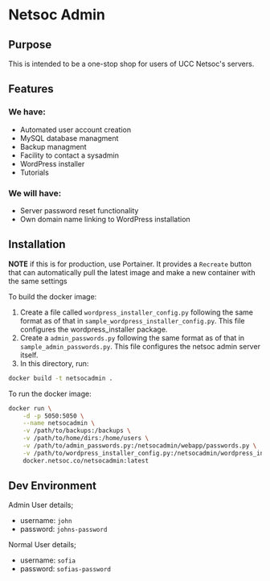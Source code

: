 # Netsoc Admin

## Purpose

This is intended to be a one-stop shop for users of UCC Netsoc's servers.

## Features

### We have:
* Automated user account creation
* MySQL database managment
* Backup managment
* Facility to contact a sysadmin
* WordPress installer
* Tutorials

### We will have:
* Server password reset functionality
* Own domain name linking to WordPress installation

## Installation

**NOTE** if this is for production, use Portainer. It provides a `Recreate` button that can automatically pull the latest image and make a new container with the same settings

To build the docker image:

1. Create a file called `wordpress_installer_config.py` following the same format as of that in `sample_wordpress_installer_config.py`. This file configures the wordpress_installer package.
2. Create a `admin_passwords.py` following the same format as of that in `sample_admin_passwords.py`. This file configures the netsoc admin server itself.
3. In this directory, run:

```bash
docker build -t netsocadmin .
```

To run the docker image:

```bash
docker run \
    -d -p 5050:5050 \
    --name netsocadmin \
    -v /path/to/backups:/backups \
    -v /path/to/home/dirs:/home/users \
    -v /path/to/admin_passwords.py:/netsocadmin/webapp/passwords.py \
    -v /path/to/wordpress_installer_config.py:/netsocadmin/wordpress_installer/wordpress_installer/config.py \
    docker.netsoc.co/netsocadmin:latest
```

## Dev Environment

Admin User details;
- username: `john`
- password: `johns-password`

Normal User details;
- username: `sofia`
- password: `sofias-password`
